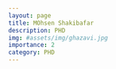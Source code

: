 ```yaml
---
layout: page
title: MOhsen Shakibafar
description: PHD
img: #assets/img/ghazavi.jpg
importance: 2
category: PHD
---
```

